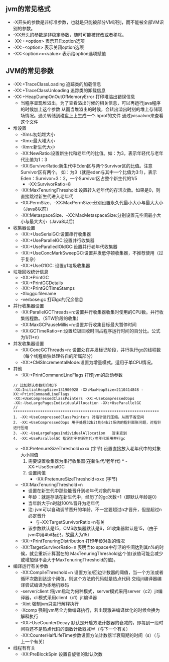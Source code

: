 ## jvm的常见格式
* -X开头的参数是非标准参数，也就是只能被部分VM识别，而不能被全部VM识别的参数。
* -XX开头的参数是非稳定参数，随时可能被修改或者移除。
* -XX:+\<option\> 表示开启option选项
* -XX:-\<option\> 表示关闭option选项
* -XX:\<option\>=\<value\> 表示给option选项赋值

## JVM的常见参数
* -XX:+TraceClassLoading 追踪类的加载信息
* -XX:+TraceClassUnloading 追踪类的卸载信息
* -XX:+HeapDumpOnOutOfMemoryError 打印堆溢出错误信息
    * 当程序呈现堆溢出，为了查看溢出时候的相关信息，可以再运行java程序的时候加上这个参数
        从而当堆溢出的时候，会转出溢出时刻的堆上存储现场情况。通关转储到磁盘上上生成一个.hprof的文件
        通过jvisualvm来查看这个文件
* 堆设置
    * -Xms:初始堆大小
    * -Xmx:最大堆大小
    * -Xmn:新生代大小
    * -XX:NewRatio:设置新生代和老年代的比值。如：为3，表示年轻代与老年代比值为1：3
    * -XX:SurvivorRatio:新生代中Eden区与两个Survivor区的比值。注意Survivor区有两个。
        如：为3（就是eden与其中一个比值为3:1），表示Eden：Survivor=3：2，一个Survivor区占整个新生代的1/5  
        * -XX:SurvivorRatio=8
    * -XX:MaxTenuringThreshold:设置转入老年代的存活次数。如果是0，则直接跳过新生代进入老年代
    * -XX:PermSize、-XX:MaxPermSize:分别设置永久代最小大小与最大大小（Java8以前）
    * -XX:MetaspaceSize、-XX:MaxMetaspaceSize:分别设置元空间最小大小与最大大小（Java8以后）
* 收集器设置
    * -XX:+UseSerialGC:设置串行收集器
    * -XX:+UseParallelGC:设置并行收集器
    * -XX:+UseParalledlOldGC:设置并行老年代收集器
    * -XX:+UseConcMarkSweepGC:设置并发低停顿收集器，不推荐使用（过于复杂）
    * -XX:+UseG1GC: 设置g1垃圾收集器
* 垃圾回收统计信息
    * -XX:+PrintGC
    * -XX:+PrintGCDetails
    * -XX:+PrintGCTimeStamps
    * -Xloggc:filename
    * -verbose:gc 打印gc的冗余信息
* 并行收集器设置
    * -XX:ParallelGCThreads=n:设置并行收集器收集时使用的CPU数。并行收集线程数。（STW阶段的收集）
    * -XX:MaxGCPauseMillis=n:设置并行收集目标最大暂停时间
    * -XX:GCTimeRatio=n:设置垃圾回收时间占程序运行时间的百分比。公式为1/(1+n)
* 并发收集器设置
    * -XX:ConcGCThreads=n: 设置处在并发标记阶段，并行执行gc的线程数（每个线程单独处理各自的所属部分）
    * -XX:+CMSIncrementalMode:设置为增量模式。适用于单CPU情况。
* 其他
    * -XX:+PrintCommandLineFlags    打印jvm的启动参数  
    ```
    // 比如默认参数打印如下
    -XX:InitialHeapSize=131900928 -XX:MaxHeapSize=2110414848 -XX:+PrintCommandLineFlags 
    -XX:+UseCompressedClassPointers -XX:+UseCompressedOops 
    -XX:-UseLargePagesIndividualAllocation -XX:+UseParallelGC
    // *****************************************************************
    1. -XX:+UseCompressedClassPointers 对指针进行压缩，从而节省空间
    2. -XX:+UseCompressedOops 用于处理32bit到64bit系统的指针膨胀问题，对指针进行压缩
    3. -XX:-UseLargePagesIndividualAllocation   暂未查到
    4. -XX:+UseParallelGC 指定对于在新生代/老年代采用并行gc
    ``` 
    * -XX:PretenureSizeThreshold=xxx (字节) 设置直接放入老年代中的对象大小阈值
        1. 需要设置收集器为串行收集器(在新生代/老年代)
          * -XX:+UseSerialGC
        2. 设置阈值
              * -XX:PretenureSizeThreshold=xxx (字节)
    * -XX:MaxTenuringThreshold=n   
        * 设置在新生代中那些能晋升到老年代对象的年龄
        * 年龄：就是存活在新生代中，经历了的gc次数+1（即默认年龄是0）
        * 当年龄大于n时就100%晋升为老年代
        * 注: jvm可以自动调节晋升的年龄，不一定要超过n才晋升，但是超过n必定晋升
            * 与-XX:TargetSurvivorRatio=n有关
        * 该参数默认是15，CMS收集器默认是6，G1收集器默认是15，（由于jvm中用4bit标识，故最大为15）
    * -XX:+PrintTenuringDistribution 打印年龄对象的情况
    * -XX:TargetSurvivorRatio=n 表明当to space中存活的空间达到其n%的时候，就会重新计算潜在的
        MaxTenuringThreshold这个值(该值可能会减少或增加但不会大于MaxTenuringThreshold的值)。
* 编译运行有关参数
    * -XX:CompileThreshold=n 设置方法/回边计数器的阈值，当一个方法或者循环次数到达这个阈值，则这个方法的代码就是热点代码
        交给jit编译器编译尝试编译为本地机器码
    * -server/client 将jvm启动为何种模式，server模式采用server（c2）jit编译器，cli模式采用client（c1）jit编译器
    * -Xint 强制jvm只进行解释执行
    * -Xcomp 强制jvm尽全力做编译执行，若出现激进编译优化的时候会换为解释执行
    * -XX:-UseCounterDecay 默认是开启方法计数器的衰减的，即每到一段时间将还不是热点代码的函数计数器减半（与下一个有关）
    * -XX:CounterHalfLifeTime参数设置方法计数器半衰周期的时间（s）（与上一个有关）
* 线程有有关
    * -XX:PreBlockSpin 设置自旋锁的默认次数
    

